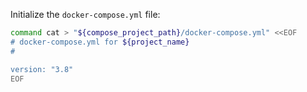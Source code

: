 Initialize the `docker-compose.yml` file:

```bash
command cat > "${compose_project_path}/docker-compose.yml" <<EOF
# docker-compose.yml for ${project_name}
#

version: "3.8"
EOF
```
